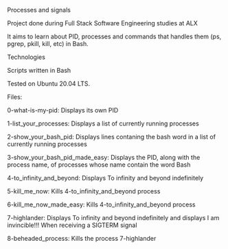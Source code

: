 Processes and signals

Project done during Full Stack Software Engineering studies at ALX

It aims to learn about PID, processes and commands that handles them (ps, pgrep, pkill, kill, etc) in Bash.

Technologies

Scripts written in Bash

Tested on Ubuntu 20.04 LTS.

Files:

0-what-is-my-pid: Displays its own PID

1-list_your_processes: Displays a list of currently running processes

2-show_your_bash_pid: Displays lines contaning the bash word in a list of currently running processes

3-show_your_bash_pid_made_easy: Displays the PID, along with the process name, of processes whose name
contain the word Bash

4-to_infinity_and_beyond: Displays To infinity and beyond indefinitely

5-kill_me_now: Kills 4-to_infinity_and_beyond process

6-kill_me_now_made_easy: Kills 4-to_infinity_and_beyond process

7-highlander: Displays To infinity and beyond indefinitely and displays I am invincible!!!
When receiving a SIGTERM signal

8-beheaded_process: Kills the process 7-highlander


